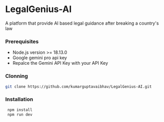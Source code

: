 # LegalGenius-AI

A platform that provide AI based legal guidance after breaking a country's law 


### Prerequisites

- Node.js version >= 18.13.0
- Google gemini pro api key
- Repalce the Gemini API Key with your API Key


### Clonning

```bash
git clone https://github.com/kumarguptavaibhav/LegalGenius-AI.git
```

### Installation

```bash 
 npm install
 npm run dev
 ```




